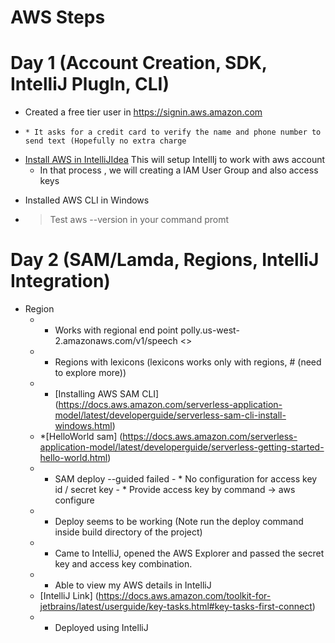 # AWS Steps 

# Day 1 (Account Creation, SDK, IntelliJ PlugIn, CLI)

  - Created a free tier user in https://signin.aws.amazon.com
  -     * It asks for a credit card to verify the name and phone number to send text (Hopefully no extra charge      
  * [Install AWS in IntelliJIdea](https://docs.aws.amazon.com/toolkit-for-jetbrains/latest/userguide/setup-toolkit.html) This will setup IntellIj to work with aws account
      * In that process , we will creating a IAM User Group and also access keys
  - Installed AWS CLI in Windows
  - > Test aws --version in your command promt
  
# Day 2 (SAM/Lamda, Regions, IntelliJ Integration)
  - Region
	- * Works with regional end point
		polly.us-west-2.amazonaws.com/v1/speech
		<<Service>> <Region>			<API Action>
	- *	Regions with lexicons (lexicons works only with regions, # (need to explore more))	
	- * [Installing AWS SAM CLI] (https://docs.aws.amazon.com/serverless-application-model/latest/developerguide/serverless-sam-cli-install-windows.html)
	- *[HelloWorld sam] (https://docs.aws.amazon.com/serverless-application-model/latest/developerguide/serverless-getting-started-hello-world.html)
	- * SAM deploy --guided failed
			- * No configuration for access key id / secret key
			- * Provide access key by 
					command -> aws configure
	- * Deploy seems to be working (Note run the deploy command inside build directory of the project)
	- * Came to IntelliJ, opened the AWS Explorer and passed the secret key and access key combination.
	- * Able to view my AWS details in IntelliJ
	- [IntelliJ Link] (https://docs.aws.amazon.com/toolkit-for-jetbrains/latest/userguide/key-tasks.html#key-tasks-first-connect)
	- * Deployed using IntelliJ
				
				
	
